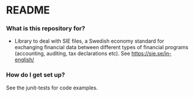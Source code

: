 # README #

### What is this repository for? ###

* Library to deal with SIE files, a Swedish economy standard for exchanging financial data between different types of financial programs (accounting, auditing, tax declarations etc). See https://sie.se/in-english/ 

### How do I get set up? ###

See the junit-tests for code examples.